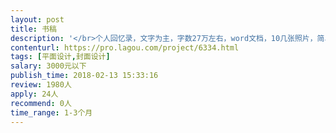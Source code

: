 ```yaml
---                
layout: post       
title: 书稿           
description: '</br>个人回忆录，文字为主，字数27万左右，word文档，10几张照片，简单内版及封面。工期充裕。不需正式出版，基础水平即可。</br>'     
contenturl: https://pro.lagou.com/project/6334.html      
tags: [平面设计,封面设计]            
salary: 3000元以下          
publish_time: 2018-02-13 15:33:16         
review: 1980人                   
apply: 24人                   
recommend: 0人                   
time_range: 1-3个月              
---                 
```

